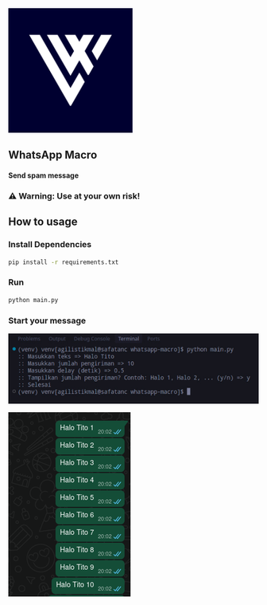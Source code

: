<img src=".github/images/verdex_bg.png" width="250">

## WhatsApp Macro
#### Send spam message

### ⚠ Warning: Use at your own risk!

## How to usage

### Install Dependencies
```zsh
pip install -r requirements.txt
```

### Run
```zsh
python main.py
```

### Start your message
![](.github/images/running.png)

![](.github/images/result.png)